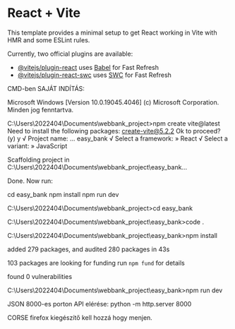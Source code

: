# React + Vite

This template provides a minimal setup to get React working in Vite with HMR and some ESLint rules.

Currently, two official plugins are available:

- [@vitejs/plugin-react](https://github.com/vitejs/vite-plugin-react/blob/main/packages/plugin-react/README.md) uses [Babel](https://babeljs.io/) for Fast Refresh
- [@vitejs/plugin-react-swc](https://github.com/vitejs/vite-plugin-react-swc) uses [SWC](https://swc.rs/) for Fast Refresh


CMD-ben SAJÁT INDÍTÁS:

Microsoft Windows [Version 10.0.19045.4046]
(c) Microsoft Corporation. Minden jog fenntartva.

C:\Users\2022404\Documents\webbank_project>npm create vite@latest
Need to install the following packages:
create-vite@5.2.2
Ok to proceed? (y) y
√ Project name: ... easy_bank
√ Select a framework: » React
√ Select a variant: » JavaScript

Scaffolding project in C:\Users\2022404\Documents\webbank_project\easy_bank...

Done. Now run:

  cd easy_bank
  npm install
  npm run dev


C:\Users\2022404\Documents\webbank_project>cd easy_bank

C:\Users\2022404\Documents\webbank_project\easy_bank>code .

C:\Users\2022404\Documents\webbank_project\easy_bank>npm install

added 279 packages, and audited 280 packages in 43s

103 packages are looking for funding
  run `npm fund` for details

found 0 vulnerabilities

C:\Users\2022404\Documents\webbank_project\easy_bank>npm run dev



JSON 8000-es porton API elérése:
python -m http.server 8000


CORSE firefox kiegészítő kell hozzá hogy menjen.
